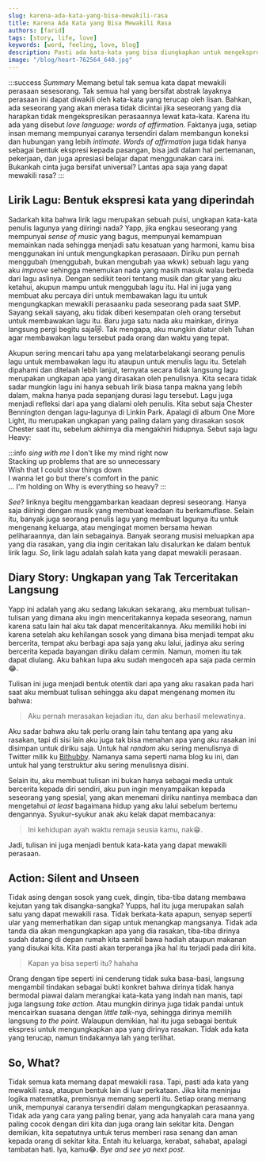 ```yaml
---
slug: karena-ada-kata-yang-bisa-mewakili-rasa
title: Karena Ada Kata yang Bisa Mewakili Rasa
authors: [farid]
tags: [story, life, love]
keywords: [word, feeling, love, blog]
description: Pasti ada kata-kata yang bisa diungkapkan untuk mengekspresikan rasa
image: "/blog/heart-762564_640.jpg"
---
```


:::success _Summary_
Memang betul tak semua kata dapat mewakili perasaan sesesorang. Tak semua hal yang bersifat abstrak layaknya perasaan ini dapat
diwakili oleh kata-kata yang terucap oleh lisan. Bahkan, ada seseorang yang akan merasa tidak dicintai jika seseorang yang dia harapkan
tidak mengekspresikan perasaannya lewat kata-kata. Karena itu ada yang disebut _love language: words of affirmation._ Faktanya juga,
setiap insan memang mempunyai caranya tersendiri dalam membangun koneksi dan hubungan yang lebih _intimate_. _Words of affirmation_ juga
tidak hanya sebagai bentuk ekspresi kepada pasangan, bisa jadi dalam hal pertemanan, pekerjaan, dan juga apresiasi belajar dapat
menggunakan cara ini. Bukankah cinta juga bersifat universal? Lantas apa saja yang dapat mewakili rasa?
:::

<!-- truncate -->

## Lirik Lagu: Bentuk ekspresi kata yang diperindah

Sadarkah kita bahwa lirik lagu merupakan sebuah puisi, ungkapan kata-kata penulis lagunya yang diiringi nada? Yapp, jika engkau seseorang
yang mempunyai _sense of music_ yang bagus, mempunyai kemampuan memainkan nada sehingga menjadi satu kesatuan yang harmoni, kamu bisa menggunakan ini untuk mengungkapkan perasaaan. Diriku pun pernah menggubah (menggubah, bukan mengubah yaa wkwk) sebuah lagu yang aku _improve_ sehingga menemukan nada yang masih masuk walau berbeda dari lagu aslinya. Dengan sedikit teori tentang musik dan gitar yang aku ketahui, akupun mampu untuk menggubah lagu itu. Hal ini juga yang membuat aku percaya diri untuk membawakan lagu itu untuk mengungkapkan mewakili perasaanku pada seseorang pada saat SMP. Sayang sekali sayang, aku tidak diberi kesempatan oleh orang tersebut untuk membawakan lagu itu. Baru juga satu nada aku mainkan, dirinya langsung pergi begitu saja😿. Tak mengapa, aku mungkin diatur oleh Tuhan agar membawakan lagu tersebut pada orang dan waktu yang tepat.

Akupun sering mencari tahu apa yang melatarbelakangi seorang penulis lagu untuk membawakan lagu itu ataupun untuk menulis lagu itu. Setelah dipahami dan ditelaah lebih lanjut, ternyata secara tidak langsung lagu merupakan ungkapan apa yang dirasakan oleh penulisnya. Kita secara tidak sadar mungkin lagu ini hanya sebuah lirik biasa tanpa makna yang lebih dalam, makna hanya pada sepanjang durasi lagu tersebut. Lagu juga menjadi refleksi dari apa yang dialami oleh penulis. Kita sebut saja Chester Bennington dengan lagu-lagunya di Linkin Park. Apalagi di album One More Light, itu merupakan ungkapan yang paling dalam yang dirasakan sosok Chester saat itu, sebelum akhirnya dia mengakhiri hidupnya. Sebut saja lagu Heavy:

:::info _sing with me_
I don't like my mind right now<br />
Stacking up problems that are so unnecessary<br />
Wish that I could slow things down<br />
I wanna let go but there's comfort in the panic<br />
...
I'm holding on
Why is everything so heavy?
:::

_See_? liriknya begitu menggambarkan keadaan depresi seseorang. Hanya saja diiringi dengan musik yang membuat keadaan itu berkamuflase. Selain itu, banyak juga seorang penulis lagu yang membuat lagunya itu untuk mengenang keluarga, atau mengingat momen bersama hewan peliharaannya, dan lain sebagainya. Banyak seorang musisi meluapkan apa yang dia rasakan, yang dia ingin ceritakan lalu disalurkan ke dalam bentuk lirik lagu. _So_, lirik lagu adalah salah kata yang dapat mewakili perasaan.

## Diary Story: Ungkapan yang Tak Terceritakan Langsung

Yapp ini adalah yang aku sedang lakukan sekarang, aku membuat tulisan-tulisan yang dimana aku ingin menceritakannya kepada seseorang, namun karena satu lain hal aku tak dapat menceritakannya. Aku memiliki hobi ini karena setelah aku kehilangan sosok yang dimana bisa menjadi tempat aku bercerita, tempat aku berbagi apa saja yang aku lalui, jadinya aku sering bercerita kepada bayangan diriku dalam cermin. Namun, momen itu tak dapat diulang. Aku bahkan lupa aku sudah mengoceh apa saja pada cermin😂.

Tulisan ini juga menjadi bentuk otentik dari apa yang aku rasakan pada hari saat aku membuat tulisan sehingga aku dapat mengenang momen itu bahwa:

> Aku pernah merasakan kejadian itu, dan aku berhasil melewatinya.

Aku sadar bahwa aku tak perlu orang lain tahu tentang apa yang aku rasakan, tapi di sisi lain aku juga tak bisa menahan apa yang aku rasakan ini disimpan untuk diriku saja. Untuk hal _random_ aku sering menulisnya di Twitter milik ku [Bithubby](https://twitter.com/bithubby). Namanya sama seperti nama blog ku ini, dan untuk hal yang terstruktur aku sering menulisnya disini.

Selain itu, aku membuat tulisan ini bukan hanya sebagai media untuk bercerita kepada diri sendiri, aku pun ingin menyampaikan kepada seseorang yang spesial, yang akan menemani diriku nantinya membaca dan mengetahui _at least_ bagaimana hidup yang aku lalui sebelum bertemu dengannya. Syukur-syukur anak aku kelak dapat membacanya:

> Ini kehidupan ayah waktu remaja seusia kamu, nak😁.

Jadi, tulisan ini juga menjadi bentuk kata-kata yang dapat mewakili perasaan.

## Action: Silent and Unseen

Tidak asing dengan sosok yang cuek, dingin, tiba-tiba datang membawa kejutan yang tak disangka-sangka? Yupps, hal itu juga merupakan salah satu yang dapat mewakili rasa. Tidak berkata-kata apapun, senyap seperti ular yang memerhatikan dan sigap untuk menangkap mangsanya. Tidak ada tanda dia akan mengungkapkan apa yang dia rasakan, tiba-tiba dirinya sudah datang di depan rumah kita sambil bawa hadiah ataupun makanan yang disukai kita. Kita pasti akan terperanga jika hal itu terjadi pada diri kita.

> Kapan ya bisa seperti itu? hahaha

Orang dengan tipe seperti ini cenderung tidak suka basa-basi, langsung mengambil tindakan sebagai bukti konkret bahwa dirinya tidak hanya bermodal piawai dalam merangkai kata-kata yang indah nan manis, tapi juga langsung _take action_. Atau mungkin dirinya juga tidak pandai untuk mencairkan suasana dengan _little talk_-nya, sehingga dirinya memilih langsung _to the point_. Walaupun demikian, hal itu juga sebagai bentuk ekspresi untuk mengungkapkan apa yang dirinya rasakan. Tidak ada kata yang terucap, namun tindakannya lah yang terlihat.

## So, What?

Tidak semua kata memang dapat mewakili rasa. Tapi, pasti ada kata yang mewakili rasa, ataupun bentuk lain di luar perkataan. Jika kita meninjau logika matematika, premisnya memang seperti itu. Setiap orang memang unik, mempunyai caranya tersendiri dalam mengungkapkan perasaannya. Tidak ada yang cara yang paling benar, yang ada hanyalah cara mana yang paling cocok dengan diri kita dan juga orang lain sekitar kita. Dengan demikian, kita sepatutnya untuk terus memberi rasa senang dan aman kepada orang di sekitar kita. Entah itu keluarga, kerabat, sahabat, apalagi tambatan hati. Iya, kamu😂. _Bye and see ya next post._
